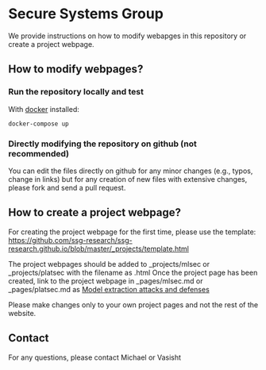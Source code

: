 # Secure Systems Group

We provide instructions on how to modify webapges in this repository or create a project webpage.

## How to modify webpages?

### Run the repository locally and test

With [docker](https://www.docker.com/) installed: 

`docker-compose up`

### Directly modifying the repository on github (not recommended)

You can edit the files directly on github for any minor changes (e.g., typos, change in links)
but for any creation of new files with extensive changes, please fork and send a pull request.

## How to create a project webpage?

For creating the project webpage for the first time, please use the template: https://github.com/ssg-research/ssg-research.github.io/blob/master/_projects/template.html

The project webpages should be added to _projects/mlsec or _projects/platsec with the filename as <projectname>.html
Once the project page has been created, link to the project webpage in _pages/mlsec.md or _pages/platsec.md as [Model extraction attacks and defenses](/_projects/mlsec/modelExtDef)

Please make changes only to your own project pages and not the rest of the website.

## Contact

For any questions, please contact Michael or Vasisht
